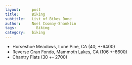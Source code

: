 ```yaml
---
layout:     post
title:      Biking
subtitle:   List of Bikes Done
author:     Noel Csomay-Shanklin
tags: 		  Biking
category:   biking
---
```

<!-- Start Writing Below in Markdown -->

* Horseshoe Meadows, Lone Pine, CA (40, +-6400)
* Reverse Gran Fondo, Mammoth Lakes, CA (106 +-6600)
* Chantry Flats (30 +- 2700)

